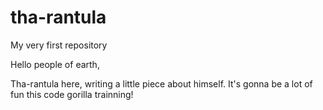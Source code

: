 # tha-rantula
My very first repository

Hello people of earth,

Tha-rantula here, writing a little piece about himself. It's gonna be a lot of fun
this code gorilla trainning!
